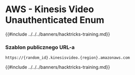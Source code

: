 # AWS - Kinesis Video Unauthenticated Enum

{{#include ../../../banners/hacktricks-training.md}}

### Szablon publicznego URL-a
```
https://{random_id}.kinesisvideo.{region}.amazonaws.com
```
{{#include ../../../banners/hacktricks-training.md}}
